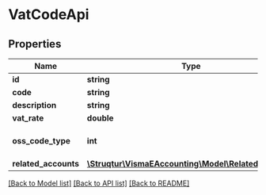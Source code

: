 # VatCodeApi

## Properties
Name | Type | Description | Notes
------------ | ------------- | ------------- | -------------
**id** | **string** |  | [optional] 
**code** | **string** |  | [optional] 
**description** | **string** |  | [optional] 
**vat_rate** | **double** |  | [optional] 
**oss_code_type** | **int** | 0 &#x3D; None, 1 &#x3D; Sales, 2 &#x3D; Vat | [optional] 
**related_accounts** | [**\Struqtur\VismaEAccounting\Model\RelatedAccounts**](RelatedAccounts.md) |  | [optional] 

[[Back to Model list]](../README.md#documentation-for-models) [[Back to API list]](../README.md#documentation-for-api-endpoints) [[Back to README]](../README.md)


